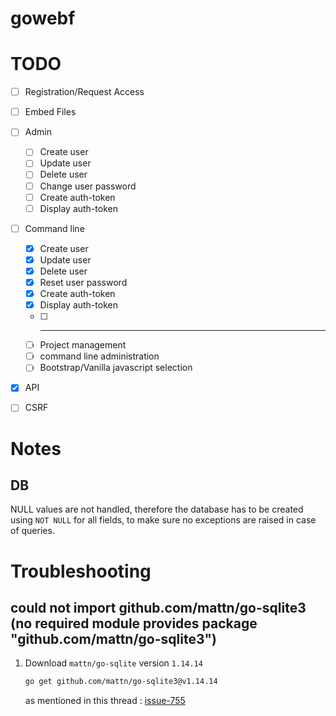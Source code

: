 # gowebf

# TODO

- [ ] Registration/Request Access
- [ ] Embed Files

- [ ] Admin
    - [ ] Create user
    - [ ] Update user
    - [ ] Delete user
    - [ ] Change user password
    - [ ] Create auth-token
    - [ ] Display auth-token

- [ ] Command line
    - [X] Create user
    - [X] Update user
    - [X] Delete user
    - [X] Reset user password
    - [X] Create auth-token
    - [X] Display auth-token
    - [ ] ---------------------
    - [ ] Project management
    - [ ] command line administration
    - [ ] Bootstrap/Vanilla javascript selection

- [X] API

- [ ] CSRF


# Notes

## DB
NULL values are not handled, therefore the database has to be created using `NOT NULL` for all fields, to make sure no exceptions are raised in case of queries.


# Troubleshooting

## could not import github.com/mattn/go-sqlite3 (no required module provides package "github.com/mattn/go-sqlite3")
1. Download `mattn/go-sqlite` version `1.14.14`
    ```bash
    go get github.com/mattn/go-sqlite3@v1.14.14
    ```

    as mentioned in this thread : [issue-755](https://github.com/mattn/go-sqlite3/issues/755)

